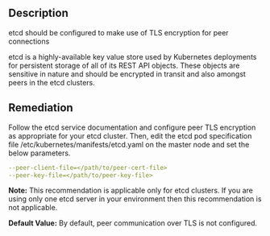 ## Description

etcd should be configured to make use of TLS encryption for peer connections

etcd is a highly-available key value store used by Kubernetes deployments for persistent storage of all of its REST API objects. These objects are sensitive in nature and should be encrypted in transit and also amongst peers in the etcd clusters.

## Remediation

Follow the etcd service documentation and configure peer TLS encryption as appropriate for your etcd cluster. Then, edit the etcd pod specification file /etc/kubernetes/manifests/etcd.yaml on the master node and set the below parameters.
```yaml
--peer-client-file=</path/to/peer-cert-file>
--peer-key-file=</path/to/peer-key-file>
```

**Note:** This recommendation is applicable only for etcd clusters. If you are using only
one etcd server in your environment then this recommendation is not applicable.

**Default Value:** By default, peer communication over TLS is not configured.
